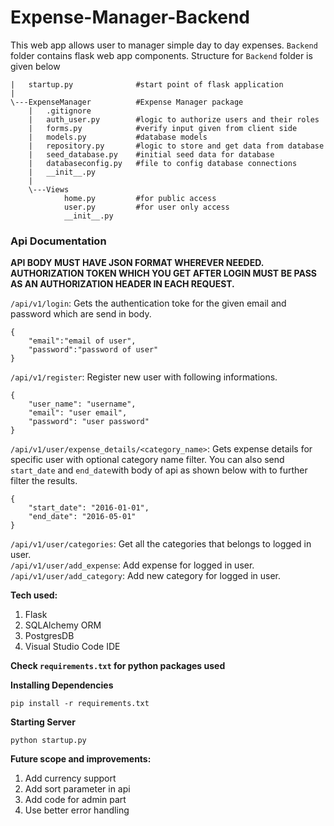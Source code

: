 # Expense-Manager-Backend

This web app allows user to manager simple day to day expenses.
`Backend` folder contains flask web app components. Structure for `Backend` folder is given below

```
|   startup.py              #start point of flask application
|
\---ExpenseManager          #Expense Manager package
    |   .gitignore
    |   auth_user.py        #logic to authorize users and their roles
    |   forms.py            #verify input given from client side
    |   models.py           #database models
    |   repository.py       #logic to store and get data from database
    |   seed_database.py    #initial seed data for database
    |   databaseconfig.py   #file to config database connections
    |   __init__.py
    |
    \---Views
            home.py         #for public access
            user.py         #for user only access
            __init__.py
```
### Api Documentation

**API BODY MUST HAVE JSON FORMAT WHEREVER NEEDED.**  
**AUTHORIZATION TOKEN WHICH YOU GET AFTER LOGIN MUST BE PASS AS AN AUTHORIZATION HEADER IN EACH REQUEST.**

`/api/v1/login`: Gets the authentication toke for the given email and password which are send in body.
```
{
    "email":"email of user",
    "password":"password of user"
}
```  
`/api/v1/register`: Register new user with following informations.
```
{
	"user_name": "username",
	"email": "user email",
	"password": "user password"
}
```  
`/api/v1/user/expense_details/<category_name>`: Gets expense details for specific user with optional category name filter. You can also send `start_date` and `end_date`with body of api as shown below with to further filter the results.
```
{
    "start_date": "2016-01-01",
    "end_date": "2016-05-01"
}
```
`/api/v1/user/categories`: Get all the categories that belongs to logged in user.  
`/api/v1/user/add_expense`: Add expense for logged in user.  
`/api/v1/user/add_category`: Add new category for logged in user.

**Tech used:**  
1. Flask
2. SQLAlchemy ORM
3. PostgresDB
4. Visual Studio Code IDE

**Check `requirements.txt` for python packages used**

**Installing Dependencies**

`pip install -r requirements.txt`

**Starting Server**

`python startup.py`

**Future scope and improvements:**  
1. Add currency support 
2. Add sort parameter in api
3. Add code for admin part
4. Use better error handling

